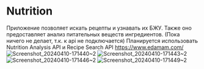 # Nutrition
Приложение позволяет искать рецепты и узнавать их БЖУ. Также оно предоставляет анализ питательных веществ ингредиентов.
(Пока ничего не делает, т.к. к api не подключается)
Планируется использовать Nutrition Analysis API и Recipe Search API
https://www.edamam.com/
![Screenshot_20240410-171440~2](https://github.com/KimGeorgy/Android-Mipt-Project-2024-Kim/assets/72004539/f1523cb0-c10b-46d7-951a-39157015e49e)
![Screenshot_20240410-171443~2](https://github.com/KimGeorgy/Android-Mipt-Project-2024-Kim/assets/72004539/d6e2b8b7-74b8-4138-ac5a-663972853372)
![Screenshot_20240410-171446~2](https://github.com/KimGeorgy/Android-Mipt-Project-2024-Kim/assets/72004539/5fd25345-bed6-4819-8daf-e4b48dc9d774)
![Screenshot_20240410-171449~2](https://github.com/KimGeorgy/Android-Mipt-Project-2024-Kim/assets/72004539/0b142560-287f-4014-b0a1-ea210f32f166)
